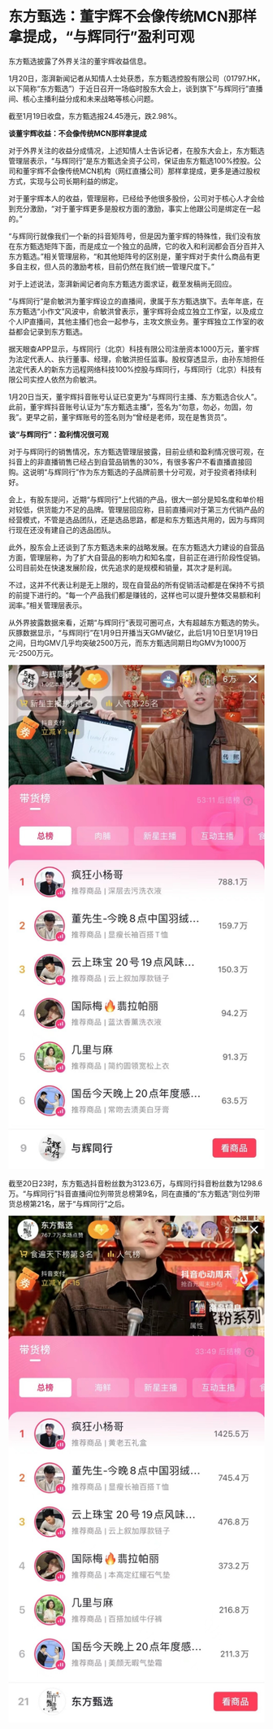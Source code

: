 # 东方甄选：董宇辉不会像传统MCN那样拿提成，“与辉同行”盈利可观

东方甄选披露了外界关注的董宇辉收益信息。

1月20日，澎湃新闻记者从知情人士处获悉，东方甄选控股有限公司（01797.HK，以下简称“东方甄选”）于近日召开一场临时股东大会上，谈到旗下“与辉同行”直播间、核心主播利益分成和未来战略等核心问题。

截至1月19日收盘，东方甄选报24.45港元，跌2.98%。

**谈董宇辉收益：不会像传统MCN那样拿提成**

对于外界关注的收益分成情况，上述知情人士告诉记者，在股东大会上，东方甄选管理层表示，“与辉同行”是东方甄选全资子公司，保证由东方甄选100%控股。公司和董宇辉不会像传统MCN机构（网红直播公司）那样拿提成，更多是通过股权方式，实现与公司长期利益的绑定。

对于董宇辉本人的收益，管理层称，已经给予他很多股份，公司对于核心人才会给到充分激励，“对于董宇辉更多是股权方面的激励，事实上他跟公司是绑定在一起的。”

“与辉同行就像我们一个新的抖音矩阵号，但是因为董宇辉的特殊性，我们没有放在东方甄选矩阵下面，而是成立一个独立的品牌，它的收入和利润都会百分百并入东方甄选。”相关管理层称，“和其他矩阵号的区别是，董宇辉对于卖什么商品有更多自主权，但人员的激励考核，目前仍然在我们统一管理尺度下。”

对于上述说法，澎湃新闻记者向东方甄选方面求证，截至发稿尚无回应。

“与辉同行”是俞敏洪为董宇辉设立的直播间，隶属于东方甄选旗下。去年年底，在东方甄选“小作文”风波中，俞敏洪曾表示，董宇辉将会成立独立工作室，以及成立个人IP直播间，其他主播们也会一起参与，主攻文旅业务。董宇辉独立工作室的收益都会记录到东方甄选。

据天眼查APP显示，与辉同行（北京）科技有限公司注册资本1000万元，董宇辉为法定代表人、执行董事、经理，俞敏洪担任监事。股权穿透显示，由孙东旭担任法定代表人的新东方迅程网络科技100%控股与辉同行，与辉同行（北京）科技有限公司实控人依然为俞敏洪。

1月20日当天，董宇辉抖音账号认证已变更为“与辉同行主播、东方甄选合伙人”。此前，董宇辉抖音账号认证为“东方甄选主播”，签名为“勿意，勿必，勿固，勿我”。更早之前，董宇辉账号的签名则为“曾经是老师，现在是售货员”。

**谈“与辉同行”：盈利情况很可观**

对于与辉同行的销售情况，东方甄选管理层披露，目前业绩和盈利情况很可观，在抖音上的非直播销售已经占到自营品销售的30%，有很多客户不看直播直接回购。这说明“与辉同行”作为东方甄选的子品牌前景十分可观，对于投资者持续利好。

会上，有股东提问，近期“与辉同行”上代销的产品，很大一部分是知名度和单价相对较低，供货能力不足的品牌。管理层回应称，目前直播间对于第三方代销产品的经营模式，不管是选品团队，还是选品思路，都是和东方甄选共用的，因为与辉同行现在还没有建自己的选品团队。

此外，股东会上还谈到了东方甄选未来的战略发展。在东方甄选大力建设的自营品方面，管理层称，为了扩大自营品的影响力和知名度，目前正在进行阶段性促销。公司目前处在快速发展阶段，优先追求的是规模和销量，其次才是利润。

不过，这并不代表让利是无上限的，现在自营品的所有促销活动都是在保持不亏损的前提下进行的。“每一个产品我们都是赚钱的，这样也可以提升整体交易额和利润率。”相关管理层表示。

从外界披露数据来看，近期“与辉同行”表现可圈可点，大有超越东方甄选的势头。灰豚数据显示，“与辉同行”在1月9日开播当天GMV破亿，此后1月10日至1月19日之间，日均GMV几乎均突破2500万元，而东方甄选同期日均GMV为1000万元-2500万元。

![d47295b5e006fd2bc8c77f29cfbe4d20.jpg](https://raw.githubusercontent.com/qqhsx/qqnews_image/main/2024/01/21/东方甄选：董宇辉不会像传统MCN那样拿提成，“与辉同行”盈利可观/d47295b5e006fd2bc8c77f29cfbe4d20.jpg)

截至20日23时，东方甄选抖音粉丝数为3123.6万，与辉同行抖音粉丝数为1298.6万。“与辉同行”抖音直播间位列带货总榜第9名，同在直播的“东方甄选”则位列带货总榜第21名，居于“与辉同行”之后。

![ff0af8d17912a09842b813ccc9b0144b.jpg](https://raw.githubusercontent.com/qqhsx/qqnews_image/main/2024/01/21/东方甄选：董宇辉不会像传统MCN那样拿提成，“与辉同行”盈利可观/ff0af8d17912a09842b813ccc9b0144b.jpg)

